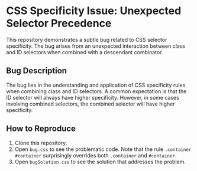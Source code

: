 # CSS Specificity Issue: Unexpected Selector Precedence

This repository demonstrates a subtle bug related to CSS selector specificity. The bug arises from an unexpected interaction between class and ID selectors when combined with a descendant combinator.

## Bug Description

The bug lies in the understanding and application of CSS specificity rules when combining class and ID selectors. A common expectation is that the ID selector will always have higher specificity. However, in some cases involving combined selectors, the combined selector will have higher specificity. 

## How to Reproduce

1.  Clone this repository.
2. Open `bug.css` to see the problematic code. Note that the rule `.container #container` surprisingly overrides both `.container` and `#container`.
3. Open `bugSolution.css` to see the solution that addresses the problem.